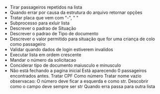 * Tirar passageiros repetidos na lista
* Quando errar por causa da estrutura do arquivo retornar opções
* Tratar placa que vem com "-", " "
* Subprocesso para exluir lista
* Descrever o padrao de Situação
* Descrever o padrao de Tipo de documento
* Descrever o valor permitido para situação que for uma criança de colo como passageiro
* Validar quando dados de login estiverem invalidos
* Executar lista em ordem crescente
* Mandar o número da solicitacao
* Conciderar tipo de documento maiusculo e minusculo
* Não está fechando a pagina inicial
Está aparecendo 0 passageiros encontrados antes.
Tratar CPF Como número
Tratar nome vazio
observacao: O número deve ficar a esquerda e como str. Descobrir como o campo deve sempre ser str
Quando erra passa para outra lista
